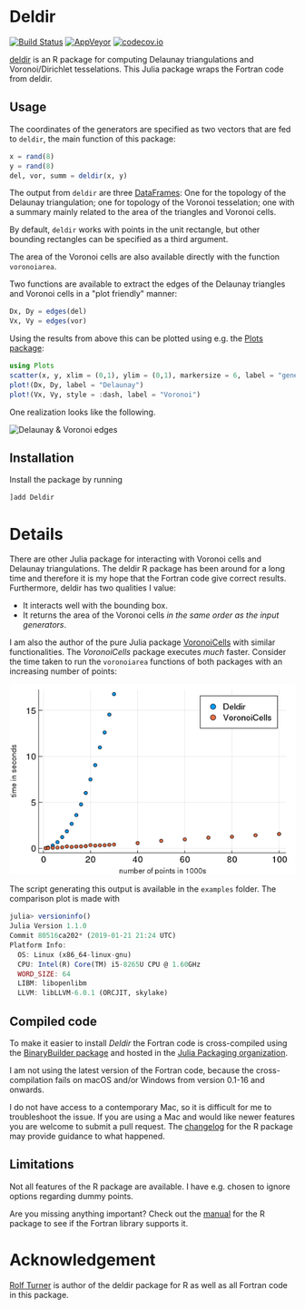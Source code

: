 # Deldir

[![Build Status](https://travis-ci.org/robertdj/Deldir.jl.svg?branch=master)](https://travis-ci.org/robertdj/Deldir.jl)
[![AppVeyor](https://ci.appveyor.com/api/projects/status/ox6gslc6nm58sbka?svg=true)](https://ci.appveyor.com/project/robertdj/deldir-jl)
[![codecov.io](https://codecov.io/github/robertdj/Deldir.jl/coverage.svg?branch=master)](https://codecov.io/github/robertdj/Deldir.jl?branch=master)

[deldir](https://cran.r-project.org/package=deldir) is an R package for computing Delaunay triangulations and Voronoi/Dirichlet tesselations.
This Julia package wraps the Fortran code from deldir.


## Usage

The coordinates of the generators are specified as two vectors that are fed to `deldir`, the main function of this package:
```julia
x = rand(8)
y = rand(8)
del, vor, summ = deldir(x, y)
```

The output from `deldir` are three [DataFrames](https://github.com/JuliaData/DataFrames.jl):
One for the topology of the Delaunay triangulation; one for topology of the Voronoi tesselation; one with a summary mainly related to the area of the triangles and Voronoi cells.

By default, `deldir` works with points in the unit rectangle, but other bounding rectangles can be specified as a third argument.

The area of the Voronoi cells are also available directly with the function `voronoiarea`.

Two functions are available to extract the edges of the Delaunay triangles and Voronoi cells in a "plot friendly" manner:
```julia
Dx, Dy = edges(del)
Vx, Vy = edges(vor)
```

Using the results from above this can be plotted using e.g. the [Plots package](https://github.com/tbreloff/Plots.jl):

```julia
using Plots
scatter(x, y, xlim = (0,1), ylim = (0,1), markersize = 6, label = "generators")
plot!(Dx, Dy, label = "Delaunay")
plot!(Vx, Vy, style = :dash, label = "Voronoi")
```

One realization looks like the following.

![Delaunay & Voronoi edges](deldir.png)


## Installation

Install the package by running

```julia
]add Deldir
```


# Details

There are other Julia package for interacting with Voronoi cells and Delaunay triangulations.
The deldir R package has been around for a long time and therefore it is my hope that the Fortran code give correct results.
Furthermore, deldir has two qualities I value:

- It interacts well with the bounding box.
- It returns the area of the Voronoi cells *in the same order as the input generators*.

I am also the author of the pure Julia package [VoronoiCells](https://github.com/JuliaGeometry/VoronoiCells.jl) with similar functionalities.
The *VoronoiCells* package executes *much* faster.
Consider the time taken to run the `voronoiarea` functions of both packages with an increasing number of points:

![Comparison of Deldir and VoronoiCells](comparison.png)

The script generating this output is available in the `examples` folder.
The comparison plot is made with
```julia
julia> versioninfo()
Julia Version 1.1.0
Commit 80516ca202* (2019-01-21 21:24 UTC)
Platform Info:
  OS: Linux (x86_64-linux-gnu)
  CPU: Intel(R) Core(TM) i5-8265U CPU @ 1.60GHz
  WORD_SIZE: 64
  LIBM: libopenlibm
  LLVM: libLLVM-6.0.1 (ORCJIT, skylake)
```


## Compiled code

To make it easier to install *Deldir* the Fortran code is cross-compiled using the [BinaryBuilder package](https://github.com/JuliaPackaging/BinaryBuilder.jl) and hosted in the [Julia Packaging organization](https://github.com/JuliaPackaging/Yggdrasil/tree/master/D/Deldir).

I am not using the latest version of the Fortran code, because the cross-compilation fails on macOS and/or Windows from version 0.1-16 and onwards.

I do not have access to a contemporary Mac, so it is difficult for me to troubleshoot the issue.
If you are using a Mac and would like newer features you are welcome to submit a pull request.
The [changelog](https://cran.r-project.org/web/packages/deldir/ChangeLog) for the R package may provide guidance to what happened.


## Limitations

Not all features of the R package are available.
I have e.g. chosen to ignore options regarding dummy points. 

Are you missing anything important? 
Check out the [manual](https://cran.r-project.org/web/packages/deldir/deldir.pdf) for the R package to see if the Fortran library supports it.


# Acknowledgement

[Rolf Turner](https://www.stat.auckland.ac.nz/~rolf) is author of the deldir package for R as well as all Fortran code in this package.

